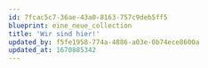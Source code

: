 ```yaml
---
id: 7fcac5c7-36ae-43a0-8163-757c9deb5ff5
blueprint: eine_neue_collection
title: 'Wir sind hier!'
updated_by: f5fe1958-774a-4886-a03e-0b74ece8600a
updated_at: 1670885342
---
```

